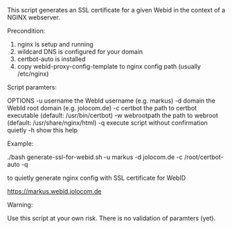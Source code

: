 This script generates an SSL certificate for a given Webid in the context of a NGINX webserver.

Precondition: 

1. nginx is setup and running
2. wildcard DNS is configured for your domain
3. certbot-auto is installed
2. copy webid-proxy-config-template to nginx config path (usually /etc/nginx)

Script paramters:

OPTIONS
  -u username
     the WebId username (e.g. markus)
  -d domain
     the WebId root domain (e.g. jolocom.de)
  -c certbot
     the path to certbot executable (default: /usr/bin/certbot)
  -w webrootpath
     the path to webroot (default: /usr/share/nginx/html)
  -q 
     execute script without confirmation quietly
  -h 
     show this help

Example: 

./bash generate-ssl-for-webid.sh -u markus -d jolocom.de -c /root/certbot-auto -q

to quietly generate nginx config with SSL certificate for WebID

https://markus.webid.jolocom.de

Warning: 

Use this script at your own risk. There is no validation of paramters (yet).
